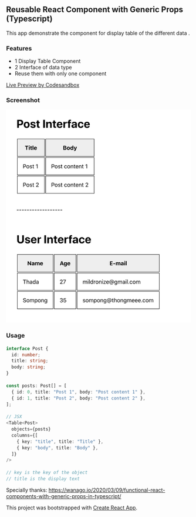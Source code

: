 
## Reusable React Component with Generic Props (Typescript)

This app demonstrate the component for display table of the different data .

### Features
- 1 Display Table Component
- 2 Interface of data type 
- Reuse them with only one component

[Live Preview by Codesandbox](https://codesandbox.io/s/github/mildronize/react-apps/tree/master/008-1-generic-table-render-reuse-react-component-with-generic-props-typescript)

### Screenshot
![](preview.png)

<!-- more -->

### Usage

```ts
interface Post {
  id: number;
  title: string;
  body: string;
}

const posts: Post[] = [
  { id: 0, title: "Post 1", body: "Post content 1" },
  { id: 1, title: "Post 2", body: "Post content 2" },
];

// JSX
<Table<Post>
  objects={posts}
  columns={[
    { key: "title", title: "Title" },
    { key: "body", title: "Body" },
  ]}
/>

// key is the key of the object 
// title is the display text
```

Specially thanks: https://wanago.io/2020/03/09/functional-react-components-with-generic-props-in-typescript/


This project was bootstrapped with [Create React App](https://github.com/facebook/create-react-app).

